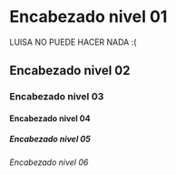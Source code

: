 # Encabezado nivel 01
LUISA NO PUEDE HACER NADA :(
## Encabezado nivel 02
### Encabezado nivel 03
#### Encabezado nivel 04
##### Encabezado nivel 05

###### Encabezado nivel 06